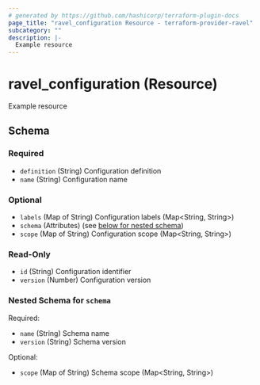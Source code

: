 ```yaml
---
# generated by https://github.com/hashicorp/terraform-plugin-docs
page_title: "ravel_configuration Resource - terraform-provider-ravel"
subcategory: ""
description: |-
  Example resource
---
```


# ravel_configuration (Resource)

Example resource



<!-- schema generated by tfplugindocs -->
## Schema

### Required

- `definition` (String) Configuration definition
- `name` (String) Configuration name

### Optional

- `labels` (Map of String) Configuration labels (Map<String, String>)
- `schema` (Attributes) (see [below for nested schema](#nestedatt--schema))
- `scope` (Map of String) Configuration scope (Map<String, String>)

### Read-Only

- `id` (String) Configuration identifier
- `version` (Number) Configuration version

<a id="nestedatt--schema"></a>
### Nested Schema for `schema`

Required:

- `name` (String) Schema name
- `version` (String) Schema version

Optional:

- `scope` (Map of String) Schema scope (Map<String, String>)
